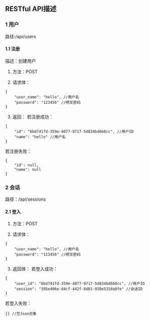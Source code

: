 ## RESTful API描述

### 1 用户

路径:/api/users

#### 1.1 注册
描述：创建用户

1) 方法：POST

2) 请求体：
```
{
    "user_name": "hello", //用户名
    "password": "123456" //明文密码
}
```

3) 返回：
若注册成功：
```
{
    "id": "6bd741fd-359e-4077-9717-5d834bd660cc", //用户ID
    "name": "hello" //用户名
}
```

若注册失败：
```
{
    "id": null,
    "name": null
}
```

### 2 会话

路径：/api/sessions

#### 2.1 登入

1) 方法：POST

2) 请求体：
```
{
    "user_name": "hello", //用户名
    "password": "123456" //明文密码
}
```

3) 返回体：
若登入成功：
```
{
    "user_id": "6bd741fd-359e-4077-9717-5d834bd660cc", //用户ID
    "session": "395e406e-d4cf-442f-8d01-930e5310a8fe" //会话ID
}
```

若登入失败：
```
{} //空Json对象
```
